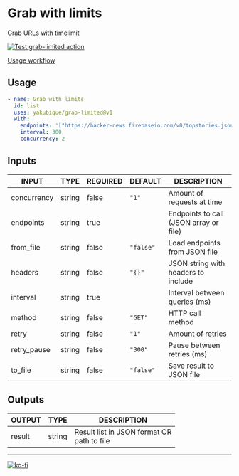 # Grab with limits

Grab URLs with timelimit

[![Test `grab-limited` action](https://github.com/yakubique/grab-limited/actions/workflows/test-myself.yaml/badge.svg)](https://github.com/yakubique/grab-limited/actions/workflows/test-myself.yaml)

[Usage workflow](https://github.com/yakubique/grab-limited/actions/workflows/test-myself.yaml)

## Usage
```yaml
- name: Grab with limits
  id: list
  uses: yakubique/grab-limited@v1
  with:
    endpoints: '["https://hacker-news.firebaseio.com/v0/topstories.json", "https://hacker-news.firebaseio.com/v0/topstories.json"]'
    interval: 300
    concurrency: 2
```

## Inputs

<!-- AUTO-DOC-INPUT:START - Do not remove or modify this section -->

|    INPUT    |  TYPE  | REQUIRED |  DEFAULT  |               DESCRIPTION               |
|-------------|--------|----------|-----------|-----------------------------------------|
| concurrency | string |  false   |   `"1"`   |       Amount of requests at time        |
|  endpoints  | string |   true   |           | Endpoints to call (JSON array or file)  |
|  from_file  | string |  false   | `"false"` |      Load endpoints from JSON file      |
|   headers   | string |  false   |  `"{}"`   |   JSON string with headers to include   |
|  interval   | string |   true   |           |      Interval between queries (ms)      |
|   method    | string |  false   |  `"GET"`  |            HTTP call method             |
|    retry    | string |  false   |   `"1"`   |            Amount of retries            |
| retry_pause | string |  false   |  `"300"`  |       Pause between retries (ms)        |
|   to_file   | string |  false   | `"false"` |        Save result to JSON file         |

<!-- AUTO-DOC-INPUT:END -->




## Outputs

<!-- AUTO-DOC-OUTPUT:START - Do not remove or modify this section -->

| OUTPUT |  TYPE  |                   DESCRIPTION                   |
|--------|--------|-------------------------------------------------|
| result | string | Result list in JSON format OR <br>path to file  |

<!-- AUTO-DOC-OUTPUT:END -->



----

[![ko-fi](https://ko-fi.com/img/githubbutton_sm.svg)](https://ko-fi.com/S6S1UZ9P7)

